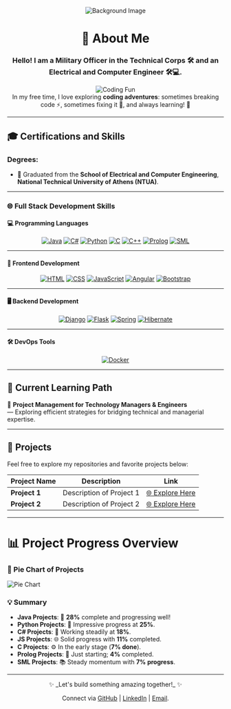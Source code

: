 <div align="center">
  
![Background Image](https://github.com/nikouliciousp/nikouliciousp/blob/main/back.gif)

</div>

<div align="center">

# **👋 About Me**
  
### Hello! I am a **Military Officer** in the **Technical Corps** 🛠️ and an **Electrical and Computer Engineer** 🛠️💻.

![Coding Fun](https://github.com/nikouliciousp/nikouliciousp/blob/main/m19074.gif)  
In my free time, I love exploring **coding adventures**: sometimes breaking code ⚡, sometimes fixing it 🔧, and always learning! 🌱

</div>

---

## **🎓 Certifications and Skills**

### **Degrees**:
- 📘 Graduated from the **School of Electrical and Computer Engineering**, **National Technical University of Athens (NTUA)**.  

---

### **🌐 Full Stack Development Skills**

#### **💻 Programming Languages**  

<div align="center">

[![Java](https://img.shields.io/badge/Java-F80000?logo=java&logoColor=white)](https://docs.oracle.com/javase/tutorial/) 
[![C#](https://img.shields.io/badge/C%23-239120?logo=csharp&logoColor=white)](https://learn.microsoft.com/en-us/dotnet/csharp/) 
[![Python](https://img.shields.io/badge/Python-3776AB?logo=python&logoColor=white)](https://docs.python.org/3/tutorial/) 
[![C](https://img.shields.io/badge/C-A8B9CC?logo=c&logoColor=white)](https://devdocs.io/c/) 
[![C++](https://img.shields.io/badge/C++-00599C?logo=cplusplus&logoColor=white)](https://cplusplus.com/doc/tutorial/) 
[![Prolog](https://img.shields.io/badge/Prolog-B73A3A?logo=swi-prolog&logoColor=white)](https://www.swi-prolog.org/pldoc/doc_for?object=manual) 
[![SML](https://img.shields.io/badge/SML-8B0000?logo=standard-ml&logoColor=white)](https://www.smlnj.org/doc/)

</div>

---

#### **🎨 Frontend Development**

<div align="center">

[![HTML](https://img.shields.io/badge/HTML5-E34F26?logo=html5&logoColor=white)](https://developer.mozilla.org/en-US/docs/Web/HTML) 
[![CSS](https://img.shields.io/badge/CSS3-1572B6?logo=css3&logoColor=white)](https://developer.mozilla.org/en-US/docs/Web/CSS) 
[![JavaScript](https://img.shields.io/badge/JavaScript-F7DF1E?logo=javascript&logoColor=black)](https://developer.mozilla.org/en-US/docs/Web/JavaScript) 
[![Angular](https://img.shields.io/badge/Angular-DD0031?logo=angular&logoColor=white)](https://angular.io/tutorial) 
[![Bootstrap](https://img.shields.io/badge/Bootstrap-7952B3?logo=bootstrap&logoColor=white)](https://getbootstrap.com/docs/5.3/getting-started/introduction/)

</div>

---

#### **🖥️ Backend Development**

<div align="center">

[![Django](https://img.shields.io/badge/Django-092E20?logo=django&logoColor=white)](https://docs.djangoproject.com/en/4.2/intro/) 
[![Flask](https://img.shields.io/badge/Flask-000000?logo=flask&logoColor=white)](https://flask.palletsprojects.com/en/2.3.x/tutorial/) 
[![Spring](https://img.shields.io/badge/Spring-6DB33F?logo=spring&logoColor=white)](https://spring.io/guides) 
[![Hibernate](https://img.shields.io/badge/Hibernate-59666C?logo=hibernate&logoColor=white)](https://hibernate.org/orm/documentation/)

</div>

---

#### **🛠️ DevOps Tools**

<div align="center">

[![Docker](https://img.shields.io/badge/Docker-2496ED?logo=docker&logoColor=white)](https://docs.docker.com/)

</div>

---

## **🚀 Current Learning Path**  
📘 **Project Management for Technology Managers & Engineers**  
&mdash; Exploring efficient strategies for bridging technical and managerial expertise.

---

## **📂 Projects**  

Feel free to explore my repositories and favorite projects below:  

| **Project Name** | **Description**           | **Link**             |
|------------------|---------------------------|----------------------|
| **Project 1**    | Description of Project 1  | [🌐 Explore Here](#) |
| **Project 2**    | Description of Project 2  | [🌐 Explore Here](#) |

---

# **📊 Project Progress Overview**  

### **🎯 Pie Chart of Projects**

![Pie Chart](https://quickchart.io/chart?c=%7B%22type%22%3A%22pie%22%2C%22data%22%3A%7B%22labels%22%3A%5B%22Java%22%2C%22Python%22%2C%22C%23%22%2C%22JS%22%2C%22C%22%2C%22Prolog%22%2C%22SML%22%5D%2C%22datasets%22%3A%5B%7B%22data%22%3A%5B28%2C25%2C18%2C11%2C7%2C4%2C7%5D%7D%5D%7D%7D)  

### **💡 Summary**
- **Java Projects**: 🚀 **28%** complete and progressing well!  
- **Python Projects**: 🐍 Impressive progress at **25%**.  
- **C# Projects**: 🔧 Working steadily at **18%**.  
- **JS Projects**: 🌐 Solid progress with **11%** completed.  
- **C Projects**: ⚙️ In the early stage (**7% done**).  
- **Prolog Projects**: 📘 Just starting; **4%** completed.  
- **SML Projects**: 📚 Steady momentum with **7% progress**.  


---

<div align="center">✨ _Let's build something amazing together!_ ✨  

Connect via [GitHub](https://github.com/nikouliciousp) | [LinkedIn](www.linkdin.com/in/periklis-nikoulis) | [Email](nikouliciousp@gmail.com).  

</div>
